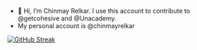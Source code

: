 - 👋 Hi, I’m Chinmay Relkar. I use this account to contribute to @getcohesive and @Unacademy.
- My personal account is @chinmayrelkar

[![GitHub Streak](https://streak-stats.demolab.com/?user=DenverCoder1)](https://git.io/streak-stats)
